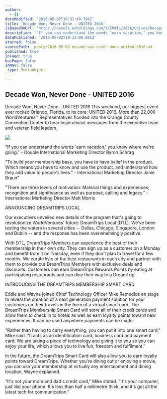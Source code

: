 ```yaml
---
author:
  - {}
dateModified: '2016-05-02T19:31:49.796Z'
title: 'Decade Won, Never Done - UNITED 2016'
isBasedOnUrl: 'https://assets.wvholdings.com/1/EMAIL/2016/United/Recap/2016_United_Recap_cc_EMEA.html'
description: '"If you can understand the words ‘earn vacation,’ you know where we’re going.” - Double International Marketing Director Byron Schrag'
datePublished: '2016-05-02T19:32:09.001Z'
starred: false
sourcePath: _posts/2016-05-02-decade-won-never-done-united-2016.md
published: true
inFeed: true
hasPage: false
inNav: false
_type: MediaObject

---
```

<article style=""><h1>Decade Won, Never Done - UNITED 2016</h1><p>Decade Won, Never Done - UNITED 2016 This weekend, our biggest event ever rocked Orlando, Florida, to its core: UNITED 2016. More than 22,000 WorldVentures™ Representatives flooded into the Orange County Convention Center to hear inspirational messages from the executive team and veteran field leaders.</p><img src="https://assets.wvholdings.com/1/EMAIL/images/United2016_Recap_Header.jpg" /></article>

"If you can understand the words 'earn vacation,' you know where we're going." - Double International Marketing Director Byron Schrag

"To build your membership base, you have to have belief in the product. Which means you have to know and use the product, and understand how they add value to people's lives." - International Marketing Director Janie Braun"

"There are three levels of motivation: Material things and experiences; recognition and significance as well as purpose, calling and legacy." - International Marketing Director Matt Morris

ANNOUNCING DREAMTRIPS LOCAL

Our executives unveiled new details of the program that's going to revolutionize WorldVentures' future: DreamTrips Local (DTL). We've been testing the waters in several cities -- Dallas, Chicago, Singapore, London and Dublin -- and the response has been overwhelmingly positive.

With DTL, DreamTrips Members can experience the best of their membership in their own city. They can sign up as a customer on a Monday and benefit from it on Tuesday, even if they don't plan to travel for a few months. We curate lists of the best restaurants in each city and partner with them to provide our DreamTrips Members with exclusive deals and discounts. Customers can earn DreamTrips Rewards Points by eating at participating restaurants and can dine their way to a DreamTrip.

INTRODUCING THE DREAMTRIPS MEMBERSHIP SMART CARD

Eddie and Wayne joined Chief Technology Officer Mike Remedios on stage to reveal the creation of a next generation payment solution for your customers on their travels in the form of a virtual smart card. The DreamTrips Membership Smart Card will store all of their credit cards and allow them to check in to hotels as well as earn loyalty points toward new experiences. It can be used anywhere payments can be made.

"Rather than having to carry everything, you can put it into one smart card," Mike said. "It acts as an identification card, business card and payment card. We are taking a piece of technology and giving it to you so you can enjoy your life, which allows you to live fun, freedom and fulfilment."

In the future, the DreamTrips Smart Card will also allow you to earn loyalty points toward DreamTrips. Whether you're dining out or enjoying a movie, you can use your membership at virtually any entertainment and dining location, Wayne explained.

"It's not your mom and dad's credit card," Mike stated. "It's your computer, just like your phone. It's less than half a millimetre thick, and it's got all the latest tech for communication."